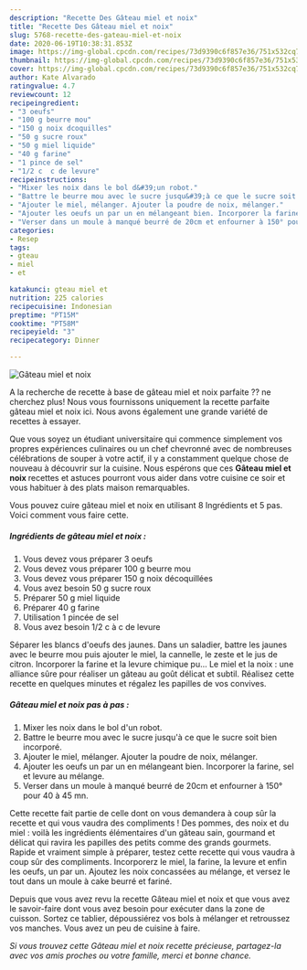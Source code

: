 ```yaml
---
description: "Recette Des Gâteau miel et noix"
title: "Recette Des Gâteau miel et noix"
slug: 5768-recette-des-gateau-miel-et-noix
date: 2020-06-19T10:38:31.853Z
image: https://img-global.cpcdn.com/recipes/73d9390c6f857e36/751x532cq70/gateau-miel-et-noix-photo-principale-de-la-recette.jpg
thumbnail: https://img-global.cpcdn.com/recipes/73d9390c6f857e36/751x532cq70/gateau-miel-et-noix-photo-principale-de-la-recette.jpg
cover: https://img-global.cpcdn.com/recipes/73d9390c6f857e36/751x532cq70/gateau-miel-et-noix-photo-principale-de-la-recette.jpg
author: Kate Alvarado
ratingvalue: 4.7
reviewcount: 12
recipeingredient:
- "3 oeufs"
- "100 g beurre mou"
- "150 g noix dcoquilles"
- "50 g sucre roux"
- "50 g miel liquide"
- "40 g farine"
- "1 pince de sel"
- "1/2 c  c de levure"
recipeinstructions:
- "Mixer les noix dans le bol d&#39;un robot."
- "Battre le beurre mou avec le sucre jusqu&#39;à ce que le sucre soit bien incorporé."
- "Ajouter le miel, mélanger. Ajouter la poudre de noix, mélanger."
- "Ajouter les oeufs un par un en mélangeant bien. Incorporer la farine, sel et levure au mélange."
- "Verser dans un moule à manqué beurré de 20cm et enfourner à 150° pour 40 à 45 mn."
categories:
- Resep
tags:
- gteau
- miel
- et

katakunci: gteau miel et 
nutrition: 225 calories
recipecuisine: Indonesian
preptime: "PT15M"
cooktime: "PT58M"
recipeyield: "3"
recipecategory: Dinner

---
```



![Gâteau miel et noix](https://img-global.cpcdn.com/recipes/73d9390c6f857e36/751x532cq70/gateau-miel-et-noix-photo-principale-de-la-recette.jpg)

A la recherche de recette à base de gâteau miel et noix parfaite ?? ne cherchez plus! Nous vous fournissons uniquement la recette parfaite gâteau miel et noix ici. Nous avons également une grande variété de recettes à essayer.

Que vous soyez un étudiant universitaire qui commence simplement vos propres expériences culinaires ou un chef chevronné avec de nombreuses célébrations de souper à votre actif, il y a constamment quelque chose de nouveau à découvrir sur la cuisine. Nous espérons que ces <strong> Gâteau miel et noix </strong> recettes et astuces pourront vous aider dans votre cuisine ce soir et vous habituer à des plats maison remarquables.

<!--inarticleads1-->

Vous pouvez cuire gâteau miel et noix en utilisant 8 Ingrédients et 5 pas. Voici comment vous faire cette.

##### Ingrédients de gâteau miel et noix :

1. Vous devez vous préparer 3 oeufs
1. Vous devez vous préparer 100 g beurre mou
1. Vous devez vous préparer 150 g noix décoquillées
1. Vous avez besoin 50 g sucre roux
1. Préparer 50 g miel liquide
1. Préparer 40 g farine
1. Utilisation 1 pincée de sel
1. Vous avez besoin 1/2 c à c de levure


Séparer les blancs d&#39;oeufs des jaunes. Dans un saladier, battre les jaunes avec le beurre mou puis ajouter le miel, la cannelle, le zeste et le jus de citron. Incorporer la farine et la levure chimique pu… Le miel et la noix : une alliance sûre pour réaliser un gâteau au goût délicat et subtil. Réalisez cette recette en quelques minutes et régalez les papilles de vos convives. 

<!--inarticleads2-->

##### Gâteau miel et noix pas à pas :

1. Mixer les noix dans le bol d&#39;un robot.
1. Battre le beurre mou avec le sucre jusqu&#39;à ce que le sucre soit bien incorporé.
1. Ajouter le miel, mélanger. Ajouter la poudre de noix, mélanger.
1. Ajouter les oeufs un par un en mélangeant bien. Incorporer la farine, sel et levure au mélange.
1. Verser dans un moule à manqué beurré de 20cm et enfourner à 150° pour 40 à 45 mn.


Cette recette fait partie de celle dont on vous demandera à coup sûr la recette et qui vous vaudra des compliments ! Des pommes, des noix et du miel : voilà les ingrédients élémentaires d&#39;un gâteau sain, gourmand et délicat qui ravira les papilles des petits comme des grands gourmets. Rapide et vraiment simple à préparer, testez cette recette qui vous vaudra à coup sûr des compliments. Incorporerz le miel, la farine, la levure et enfin les oeufs, un par un. Ajoutez les noix concassées au mélange, et versez le tout dans un moule à cake beurré et fariné. 

<!--inarticleads1-->

<p>
Depuis que vous avez revu la recette Gâteau miel et noix et que vous avez le savoir-faire dont vous avez besoin pour exécuter dans la zone de cuisson. Sortez ce tablier, dépoussiérez vos bols à mélanger et retroussez vos manches. Vous avez un peu de cuisine à faire.
</p>

<p>
<i>Si vous trouvez cette Gâteau miel et noix recette précieuse, partagez-la avec vos amis proches ou votre famille, merci et bonne chance.</i>
</p>
